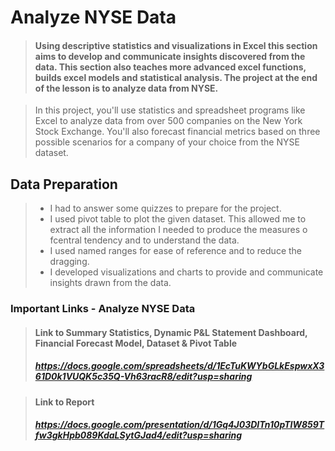 # Analyze NYSE Data

> #### Using descriptive statistics and visualizations in Excel this section aims to develop and communicate insights discovered from the data. This section also teaches more advanced excel functions, builds excel models and statistical analysis. The project at the end of the lesson is to analyze data from NYSE.

> In this project, you'll use statistics and spreadsheet programs like Excel to analyze data from over 500 companies on the New York Stock Exchange. You'll also forecast financial metrics based on three possible scenarios for a company of your choice from the NYSE dataset.
## Data Preparation
> + I had to answer some quizzes to prepare for the project.
> + I used pivot table to plot the given dataset. This allowed me to extract all the information I needed to produce the measures o fcentral tendency and to understand the data.
> + I used named ranges for ease of reference and to reduce the dragging.
> + I developed visualizations and charts to provide and communicate insights drawn from the data.

### Important Links - Analyze NYSE Data

> #### Link to Summary Statistics, Dynamic P&L Statement Dashboard, Financial Forecast Model, Dataset & Pivot Table
> ##### https://docs.google.com/spreadsheets/d/1EcTuKWYbGLkEspwxX361D0k1VUQK5c35Q-Vh63racR8/edit?usp=sharing

> #### Link to Report
> ##### https://docs.google.com/presentation/d/1Gq4J03DITn10pTIW859Tfw3gkHpb089KdaLSytGJad4/edit?usp=sharing
